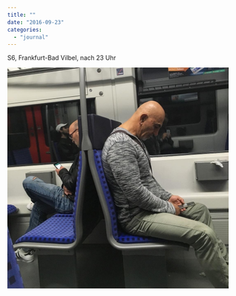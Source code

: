```yaml
---
title: ""
date: "2016-09-23"
categories: 
  - "journal"
---
```


S6, Frankfurt-Bad Vilbel, nach 23 Uhr

![](images/00de995dde.jpg)
